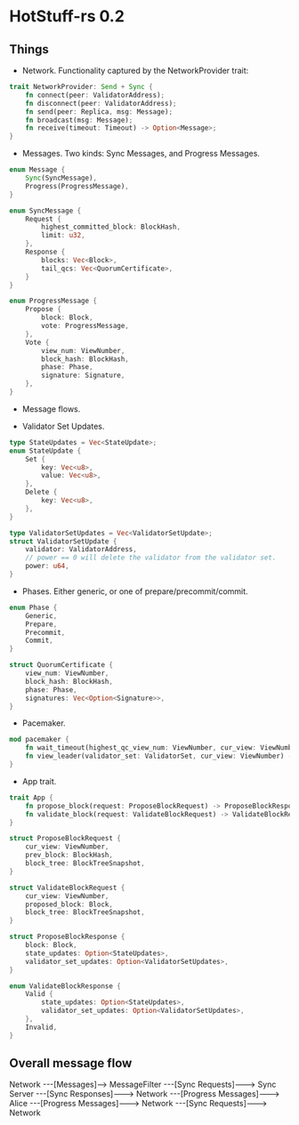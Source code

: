 # HotStuff-rs 0.2

## Things 

- Network. Functionality captured by the NetworkProvider trait:
```rust
trait NetworkProvider: Send + Sync {
    fn connect(peer: ValidatorAddress);
    fn disconnect(peer: ValidatorAddress);
    fn send(peer: Replica, msg: Message);
    fn broadcast(msg: Message);
    fn receive(timeout: Timeout) -> Option<Message>;
}
```

- Messages. Two kinds: Sync Messages, and Progress Messages.
```rust
enum Message {
    Sync(SyncMessage),
    Progress(ProgressMessage),
}

enum SyncMessage {
    Request {
        highest_committed_block: BlockHash,
        limit: u32,
    },
    Response {
        blocks: Vec<Block>,
        tail_qcs: Vec<QuorumCertificate>,
    }
}

enum ProgressMessage {
    Propose {
        block: Block,
        vote: ProgressMessage,
    },
    Vote {
        view_num: ViewNumber,
        block_hash: BlockHash,
        phase: Phase,
        signature: Signature,
    },
}
```

- Message flows.

- Validator Set Updates.
```rust
type StateUpdates = Vec<StateUpdate>;
enum StateUpdate {
    Set {
        key: Vec<u8>,
        value: Vec<u8>,
    },
    Delete {
        key: Vec<u8>,
    },
}

type ValidatorSetUpdates = Vec<ValidatorSetUpdate>;
struct ValidatorSetUpdate {
    validator: ValidatorAddress,
    // power == 0 will delete the validator from the validator set.
    power: u64, 
}
```


- Phases. Either generic, or one of prepare/precommit/commit. 
```rust
enum Phase {
    Generic,
    Prepare,
    Precommit,
    Commit,
}

struct QuorumCertificate {
    view_num: ViewNumber,
    block_hash: BlockHash,
    phase: Phase,
    signatures: Vec<Option<Signature>>,
}
```

- Pacemaker.
```rust
mod pacemaker {
    fn wait_timeout(highest_qc_view_num: ViewNumber, cur_view: ViewNumber) -> Timeout;
    fn view_leader(validator_set: ValidatorSet, cur_view: ViewNumber) -> ValidatorAddress;
}
```

- App trait.
```rust
trait App {
    fn propose_block(request: ProposeBlockRequest) -> ProposeBlockResponse;
    fn validate_block(request: ValidateBlockRequest) -> ValidateBlockResponse;
}

struct ProposeBlockRequest {
    cur_view: ViewNumber,
    prev_block: BlockHash,
    block_tree: BlockTreeSnapshot,
}

struct ValidateBlockRequest {
    cur_view: ViewNumber,
    proposed_block: Block,
    block_tree: BlockTreeSnapshot,
}

struct ProposeBlockResponse {
    block: Block,
    state_updates: Option<StateUpdates>,
    validator_set_updates: Option<ValidatorSetUpdates>, 
}

enum ValidateBlockResponse {
    Valid {
        state_updates: Option<StateUpdates>,
        validator_set_updates: Option<ValidatorSetUpdates>,
    },
    Invalid,
}
```

## Overall message flow

Network ---[Messages]--> MessageFilter ---[Sync Requests]---> Sync Server ---[Sync Responses]---> Network
                                       ---[Progress Messages]---> Alice ---[Progress Messages]---> Network
                                                                        ---[Sync Requests]---> Network 